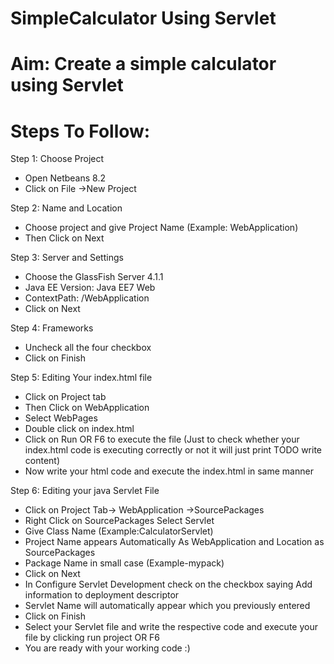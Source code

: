 # SimpleCalculator Using Servlet
# Aim: Create a simple calculator using Servlet





# Steps To Follow:

Step 1: Choose Project
* Open Netbeans 8.2
* Click on File ->New Project



Step 2: Name and Location
* Choose project and give Project Name (Example: WebApplication)
*	Then Click on Next


Step 3: Server and Settings
*	Choose the GlassFish Server 4.1.1
*	Java EE Version: Java EE7 Web
*	ContextPath: /WebApplication
*	Click on Next


Step 4: Frameworks
*	Uncheck all the four checkbox
*	Click on Finish


Step 5: Editing Your index.html file
*	Click on Project tab 
*	Then Click on WebApplication 
*	Select WebPages 
*	Double click on index.html
*	Click on Run OR F6 to execute the file (Just to check whether your index.html code is executing correctly or not it will just print TODO write content)
* Now write your html code and execute the index.html in same manner
 
 
 Step 6: Editing your java Servlet File
 * Click on Project Tab-> WebApplication ->SourcePackages 
 * Right Click on SourcePackages Select Servlet
 * Give Class Name (Example:CalculatorServlet)
 * Project Name appears Automatically As WebApplication and Location as SourcePackages
 * Package Name in small case (Example-mypack)
 * Click on Next
 * In Configure Servlet Development check on the checkbox saying Add information to deployment descriptor
 * Servlet Name will automatically appear which you previously entered
 * Click on Finish
 * Select your Servlet file and write the respective code and execute your file by clicking run project OR F6 
 * You are ready with your working code :)
 
